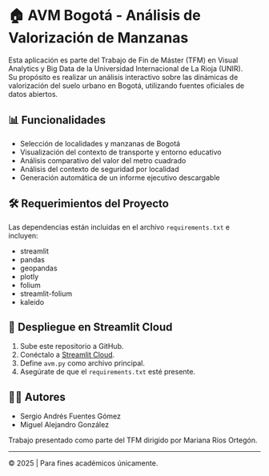 
# 🏠 AVM Bogotá - Análisis de Valorización de Manzanas

Esta aplicación es parte del Trabajo de Fin de Máster (TFM) en Visual Analytics y Big Data de la Universidad Internacional de La Rioja (UNIR).  
Su propósito es realizar un análisis interactivo sobre las dinámicas de valorización del suelo urbano en Bogotá, utilizando fuentes oficiales de datos abiertos.

## 📊 Funcionalidades

- Selección de localidades y manzanas de Bogotá
- Visualización del contexto de transporte y entorno educativo
- Análisis comparativo del valor del metro cuadrado
- Análisis del contexto de seguridad por localidad
- Generación automática de un informe ejecutivo descargable

## 🛠️ Requerimientos del Proyecto

Las dependencias están incluidas en el archivo `requirements.txt` e incluyen:
- streamlit
- pandas
- geopandas
- plotly
- folium
- streamlit-folium
- kaleido

## 🚀 Despliegue en Streamlit Cloud

1. Sube este repositorio a GitHub.
2. Conéctalo a [Streamlit Cloud](https://streamlit.io/cloud).
3. Define `avm.py` como archivo principal.
4. Asegúrate de que el `requirements.txt` esté presente.

## 👨‍💻 Autores

- Sergio Andrés Fuentes Gómez
- Miguel Alejandro González

Trabajo presentado como parte del TFM dirigido por Mariana Ríos Ortegón.

---

© 2025 | Para fines académicos únicamente.
